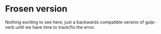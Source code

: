 # Frosen version

Nothing exciting to see here, just a backwards compatible versino of gulp-verb until we have time to track/fix the error.